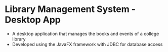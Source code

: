 # Library Management System - Desktop App
 - A desktop application that manages the books and events of a college library
 - Developed using the JavaFX framework with JDBC for database access
